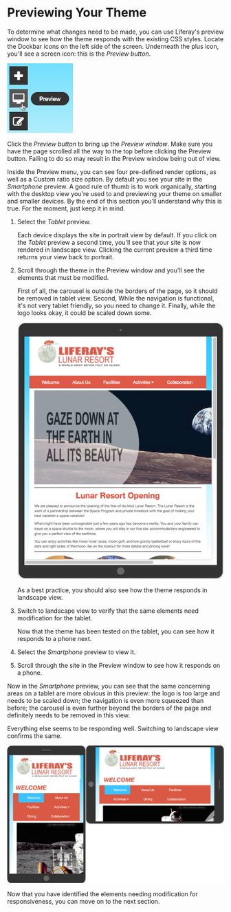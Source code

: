 # Previewing Your Theme [](id=previewing-your-theme)

To determine what changes need to be made, you can use Liferay's preview window 
to see how the theme responds with the existing CSS styles. Locate the Dockbar 
icons on the left side of the screen. Underneath the plus icon, you'll see a 
screen icon: this is the *Preview button*.

![Figure 1: You can open the *Preview menu* to preview your portal in other devices](../../../images/preview-button.png)

Click the *Preview button* to bring up the *Preview window*. Make sure you have
the page scrolled all the way to the top before clicking the Preview button.
Failing to do so may result in the Preview window being out of view.

Inside the Preview menu, you can see four pre-defined render options, as well as
a Custom ratio size option. By default you see your site in the *Smartphone*
preview. A good rule of thumb is to work organically, starting with the desktop
view you're used to and previewing your theme on smaller and smaller devices. By
the end of this section you'll understand why this is true. For the moment,
just keep it in mind. 

1.  Select the *Tablet* preview.

    Each device displays the site in portrait view by default. If you click on 
    the *Tablet* preview a second time, you'll see that your site is now 
    rendered in landscape view. Clicking the current preview a third time 
    returns your view back to portrait. 

2.  Scroll through the theme in the Preview window and you'll see the elements 
    that must be modified. 

    First of all, the carousel is outside the borders of the page, so it should 
    be removed in tablet view. Second, While the navigation is functional, it's 
    not very tablet friendly, so you need to change it. Finally, while the logo 
    looks okay, it could be scaled down some. 

    ![Figure 2: You can identify the elements that need modified in tablet view using the Preview window.](../../../images/tablet-preview-01.png)

    As a best practice, you should also see how the theme responds in landscape 
    view. 

3.  Switch to landscape view to verify that the same elements need modification 
    for the tablet.

    Now that the theme has been tested on the tablet, you can see how it 
    responds to a phone next.

4.  Select the *Smartphone* preview to view it.

5.  Scroll through the site in the Preview window to see how it responds on a 
    phone.

Now in the *Smartphone* preview, you can see that the same concerning areas on a
tablet are more obvious in this preview: the logo is too large and needs to be
scaled down; the navigation is even more squeezed than before; the carousel is
even further beyond the borders of the page and definitely needs to be removed
in this view.

Everything else seems to be responding well. Switching to landscape view 
confirms the same. 

![Figure 3: Viewing the theme in the phone's landscape and portrait views clearly shows the areas that need modifed.](../../../images/phone-preview-03.png)

Now that you have identified the elements needing modification for
responsiveness, you can move on to the next section.
